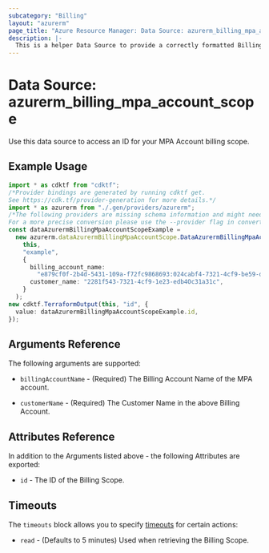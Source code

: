 ```yaml
---
subcategory: "Billing"
layout: "azurerm"
page_title: "Azure Resource Manager: Data Source: azurerm_billing_mpa_account_scope"
description: |-
  This is a helper Data Source to provide a correctly formatted Billing Scope ID for a Microsoft Partner Agreement Account.
---
```


# Data Source: azurerm\_billing\_mpa\_account\_scope

Use this data source to access an ID for your MPA Account billing scope.

## Example Usage

```typescript
import * as cdktf from "cdktf";
/*Provider bindings are generated by running cdktf get.
See https://cdk.tf/provider-generation for more details.*/
import * as azurerm from "./.gen/providers/azurerm";
/*The following providers are missing schema information and might need manual adjustments to synthesize correctly: azurerm.
For a more precise conversion please use the --provider flag in convert.*/
const dataAzurermBillingMpaAccountScopeExample =
  new azurerm.dataAzurermBillingMpaAccountScope.DataAzurermBillingMpaAccountScope(
    this,
    "example",
    {
      billing_account_name:
        "e879cf0f-2b4d-5431-109a-f72fc9868693:024cabf4-7321-4cf9-be59-df0c77ca51de_2019-05-31",
      customer_name: "2281f543-7321-4cf9-1e23-edb4Oc31a31c",
    }
  );
new cdktf.TerraformOutput(this, "id", {
  value: dataAzurermBillingMpaAccountScopeExample.id,
});

```

## Arguments Reference

The following arguments are supported:

*   `billingAccountName` - (Required) The Billing Account Name of the MPA account.

*   `customerName` - (Required) The Customer Name in the above Billing Account.

## Attributes Reference

In addition to the Arguments listed above - the following Attributes are exported:

* `id` - The ID of the Billing Scope.

## Timeouts

The `timeouts` block allows you to specify [timeouts](https://www.terraform.io/language/resources/syntax#operation-timeouts) for certain actions:

* `read` - (Defaults to 5 minutes) Used when retrieving the Billing Scope.
